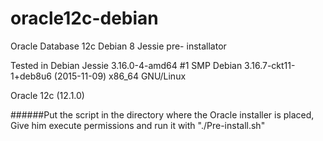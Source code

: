 # oracle12c-debian
Oracle Database 12c Debian 8 Jessie pre- installator

Tested in Debian Jessie 3.16.0-4-amd64 #1 SMP Debian 3.16.7-ckt11-1+deb8u6 (2015-11-09) x86_64 GNU/Linux

Oracle 12c (12.1.0)

######Put the script in the directory where the Oracle installer is placed, Give him execute permissions and run it with "./Pre-install.sh"
